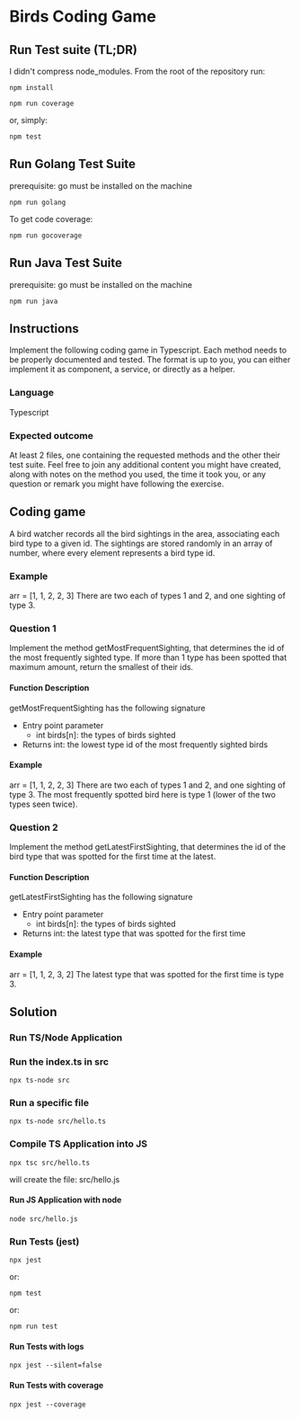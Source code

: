 # Birds Coding Game

## Run Test suite (TL;DR)

I didn't compress node_modules. From the root of the repository run:

```shell
npm install
```

```shell
npm run coverage
```

or, simply:

```shell
npm test
```

## Run Golang Test Suite

prerequisite: go must be installed on the machine

```shell
npm run golang
```

To get code coverage:

```shell
npm run gocoverage
```

## Run Java Test Suite

prerequisite: go must be installed on the machine

```shell
npm run java
```

## Instructions

Implement the following coding game in Typescript. Each method needs to be properly documented
and tested. The format is up to you, you can either implement it as component, a service, or directly
as a helper.

### Language

Typescript

### Expected outcome

At least 2 files, one containing the requested methods and the other their test suite. Feel free to join
any additional content you might have created, along with notes on the method you used, the time
it took you, or any question or remark you might have following the exercise.

## Coding game

A bird watcher records all the bird sightings in the area, associating each bird type to a given id.
The sightings are stored randomly in an array of number, where every element represents a bird
type id.

### Example

arr = [1, 1, 2, 2, 3]
There are two each of types 1 and 2, and one sighting of type 3.

### Question 1

Implement the method getMostFrequentSighting, that determines the id of the most frequently
sighted type. If more than 1 type has been spotted that maximum amount, return the smallest of
their ids.

#### Function Description

getMostFrequentSighting has the following signature

- Entry point parameter
  - int birds[n]: the types of birds sighted
- Returns int: the lowest type id of the most frequently sighted birds

#### Example

arr = [1, 1, 2, 2, 3]
There are two each of types 1 and 2, and one sighting of type 3. The most frequently spotted bird
here is type 1 (lower of the two types seen twice).

### Question 2

Implement the method getLatestFirstSighting, that determines the id of the bird type that was
spotted for the first time at the latest.

#### Function Description

getLatestFirstSighting has the following signature

- Entry point parameter
  - int birds[n]: the types of birds sighted
- Returns int: the latest type that was spotted for the first time

#### Example

arr = [1, 1, 2, 3, 2]
The latest type that was spotted for the first time is type 3.

## Solution

### Run TS/Node Application

### Run the index.ts in src

```shell
npx ts-node src
```

### Run a specific file

```shell
npx ts-node src/hello.ts
```

### Compile TS Application into JS

```shell
npx tsc src/hello.ts
```

will create the file: src/hello.js

#### Run JS Application with node

```shell
node src/hello.js
```

### Run Tests (jest)

```shell
npx jest
```

or:

```shell
npm test
```

or:

```shell
npm run test
```

#### Run Tests with logs

```shell
npx jest --silent=false
```

#### Run Tests with coverage

```shell
npx jest --coverage
```
